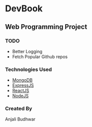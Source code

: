 # DevBook

## Web Programming Project

### TODO

- Better Logging
- Fetch Popular Github repos  

### Technologies Used

- [MongoDB](https://www.mongodb.com/)
- [ExpressJS](https://expressjs.com/)
- [ReactJS](https://reactjs.org/)
- [NodeJS](https://nodejs.org/en/)

### Created By

 Anjali Budhwar
